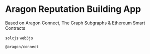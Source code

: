 # Aragon Reputation Building App

Based on Aragon Connect, The Graph Subgraphs & Ethereum Smart Contracts

`solcjs`
`web3js`

`@aragon/connect`